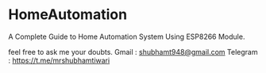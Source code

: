 # HomeAutomation
A Complete Guide to Home Automation System Using ESP8266 Module.

feel free to ask me your doubts.
Gmail : shubhamt948@gmail.com
Telegram : https://t.me/mrshubhamtiwari
